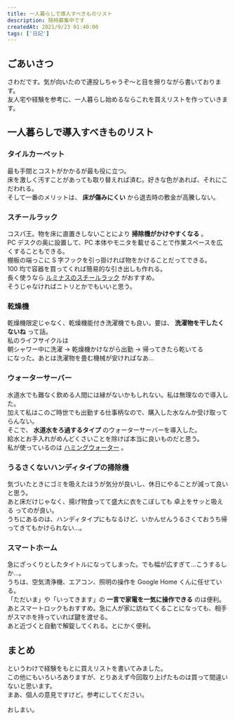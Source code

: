 ```yaml
---
title: 一人暮らしで導入すべきものリスト
description: 随時募集中です
createdAt: 2021/9/23 01:40:00
tags: ['日記']
---
```


## ごあいさつ

さわだです。気が向いたので連投しちゃうぞ〜と目を擦りながら書いております。  
友人宅や経験を参考に、一人暮らし始めるならこれを買えリストを作っていきます。

## 一人暮らしで導入すべきものリスト

### タイルカーペット

最も手間とコストがかかるが最も役に立つ。  
床を激しく汚すことがあっても取り替えれば済む。好きな色があれば、それにこだわれる。  
そして一番のメリットは、 **床が傷みにくい** から退去時の敷金が高騰しない。

### スチールラック

コスパ王。物を床に直置きしないことにより **掃除機がかけやすくなる** 。  
PC デスクの奥に設置して、PC 本体やモニタを載せることで作業スペースを広くすることもできる。  
棚板の端っこに S 字フックを引っ掛ければ物をかけることだってできる。  
100 均で容器を買ってくれば簡易的な引き出しも作れる。  
長く使うなら [ルミナスのスチールラック](https://www.luminous-club.com/) がおすすめ。  
そうじゃなければニトリとかでもいいと思う。

### 乾燥機

乾燥機限定じゃなく、乾燥機能付き洗濯機でも良い。要は、 **洗濯物を干したくないね** って話。  
私のライフサイクルは  
朝シャワー中に洗濯 → 乾燥機かけながら出勤 → 帰ってきたら乾いてる  
になった。あとは洗濯物を畳む機械が安ければなあ…

### ウォーターサーバー

水道水でも難なく飲める人間には縁がないかもしれない。私は無理なので導入した。  
加えて私はこのご時世でも出勤する仕事柄なので、購入した水なんか受け取ってらんない。  
そこで、 **水道水をろ過するタイプ** のウォーターサーバーを導入した。  
給水とお手入れがめんどくさいことを除けば本当に良いものだと思う。  
私が使っているのは [ハミングウォーター](https://life-w-water.com/) 。

### うるさくないハンディタイプの掃除機

気づいたときにゴミを吸えたほうが気分が良いし、休日にやることが減って良いと思う。  
あと床だけじゃなく、揚げ物食ってて盛大に衣をこぼしても 卓上をサッと吸える ってのが良い。  
うちにあるのは、ハンディタイプにもなるけど、いかんせんうるさくておうち帰ってきてもかけられない…。

### スマートホーム

急にざっくりとしたタイトルになってしまった。でも幅が広すぎて…こうするしか…。  
うちは、空気清浄機、エアコン、照明の操作を Google Home くんに任せている。  
「ただいま」や「いってきます」の **一言で家電を一気に操作できる** のは便利。  
あとスマートロックもおすすめ。急に人が家に訪ねてくることになっても、相手がスマホを持っていれば鍵を渡せる。  
あと近づくと自動で解錠してくれる。とにかく便利。

## まとめ

というわけで経験をもとに買えリストを書いてみました。  
この他にもいろいろありますが、とりあえず今回取り上げたものは買って間違いないと思います。  
まあ、個人の意見ですけど。参考にしてください。

おしまい。
